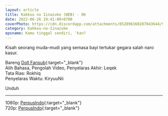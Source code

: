 ```yaml
---
layout: article
title: Kakkou no Iinazuke (WEB) - 06
date: 2022-06-26 19:41:00+0700
coverPhoto: https://cdn.discordapp.com/attachments/852096360287043644/991700398966583306/unknown.png
category: Kakkou-no-Iinazuke
epsname: Kamu tinggal sendiri, 'kan?
---
```


Kisah seorang muda-mudi yang semasa bayi tertukar gegara salah naro kasur.

Bareng [Doll Fansub](https://www.perpusindo.info/user/Leqek){:target="_blank"}
<br>
Alih Bahasa, Pengolah Video, Penyelaras Akhir: Leqek
<br>
Tata Rias: Rokhiq
<br>
Penyelaras Waktu: KiryuuNii

Unduh

---
1080p: [PerpusIndo](https://www.perpusindo.info/berkas/Kgfyd8NS){:target="_blank"}<br>
720p: [PerpusIndo](https://www.perpusindo.info/berkas/AMqEPZNj){:target="_blank"}
